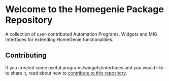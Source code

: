 # Welcome to the Homegenie Package Repository

A collection of user-contributed Automation Programs, Widgets and MIG Interfaces for extending HomeGenie functionalities.

## Contributing

If you created some useful programs/widgets/interfaces and you would like to share it, read about how to
<a href="https://github.com/genielabs/homegenie-packages" target="_blank">contribute to this repository</a>.

